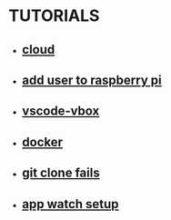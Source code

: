 # TUTORIALS

- ## [cloud](https://github.com/mattwhite180/mattwhite180/tree/master/tutorials/cloud/README.md)
- ## [add user to raspberry pi](https://github.com/mattwhite180/mattwhite180/tree/master/tutorials/add_user.md)
- ## [vscode-vbox](https://github.com/mattwhite180/mattwhite180/tree/master/tutorials/vscode-vbox.md)
- ## [docker](https://github.com/mattwhite180/mattwhite180/tree/master/tutorials/docker.md)
- ## [git clone fails](https://github.com/mattwhite180/mattwhite180/tree/master/tutorials/git_clone_fails.md)
- ## [app watch setup](https://github.com/mattwhite180/mattwhite180/blob/master/tutorials/app/README.md)